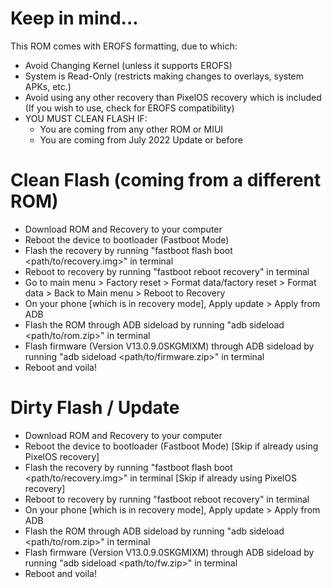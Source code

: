 # Keep in mind...
This ROM comes with EROFS formatting, due to which:
- Avoid Changing Kernel (unless it supports EROFS)
- System is Read-Only (restricts making changes to overlays, system APKs, etc.)
- Avoid using any other recovery than PixelOS recovery which is included (If you wish to use, check for EROFS compatibility)
- YOU MUST CLEAN FLASH IF:
    - You are coming from any other ROM or MIUI
    - You are coming from July 2022 Update or before

# Clean Flash (coming from a different ROM)
- Download ROM and Recovery to your computer
- Reboot the device to bootloader (Fastboot Mode)
- Flash the recovery by running "fastboot flash boot <path/to/recovery.img>" in terminal
- Reboot to recovery by running "fastboot reboot recovery" in terminal
- Go to main menu > Factory reset > Format data/factory reset >  Format data >  Back to Main menu > Reboot to Recovery
- On your phone [which is in recovery mode], Apply update > Apply from ADB 
- Flash the ROM through ADB sideload by running "adb sideload <path/to/rom.zip>" in terminal
- Flash firmware (Version V13.0.9.0SKGMIXM) through ADB sideload by running "adb sideload <path/to/firmware.zip>" in terminal
- Reboot and voila!

# Dirty Flash / Update
- Download ROM and Recovery to your computer
- Reboot the device to bootloader (Fastboot Mode) [Skip if already using PixelOS recovery]
- Flash the recovery by running "fastboot flash boot <path/to/recovery.img>" in terminal [Skip if already using PixelOS recovery]
- Reboot to recovery by running "fastboot reboot recovery" in terminal
- On your phone [which is in recovery mode], Apply update > Apply from ADB 
- Flash the ROM through ADB sideload by running "adb sideload <path/to/rom.zip>" in terminal
- Flash firmware (Version V13.0.9.0SKGMIXM) through ADB sideload by running "adb sideload <path/to/fw.zip>" in terminal
- Reboot and voila!
